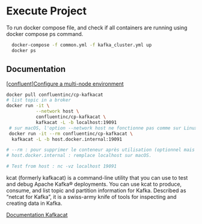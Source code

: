 
# Execute Project
To run docker compose file, and check if all containers are running using 
docker compose ps command.

```bash
  docker-compose -f common.yml -f kafka_cluster.yml up
  docker ps
```
## Documentation
[[confluent]Configure a multi-node environment](https://docs.confluent.io/platform/current/kafka/multi-node.html)

```bash
docker pull confluentinc/cp-kafkacat
# list topic in a broker
docker run -it \
           --network host \
           confluentinc/cp-kafkacat \
           kafkacat -L -b localhost:19091
 # sur macOS, l'option --network host ne fonctionne pas comme sur Linux. En effet, Docker Desktop pour Mac ne prend pas en charge le mode host networking, car il utilise une machine virtuelle Linux interne.
 docker run -it --rm confluentinc/cp-kafkacat \
  kafkacat -L -b host.docker.internal:19091

# --rm : pour supprimer le conteneur après utilisation (optionnel mais propre).
# host.docker.internal : remplace localhost sur macOS.

# Test from host : nc -vz localhost 19091
```

kcat (formerly kafkacat) is a command-line utility that you can use to test and debug Apache Kafka® deployments. You can use kcat to produce, consume, and list topic and partition information for Kafka. Described as “netcat for Kafka”, it is a swiss-army knife of tools for inspecting and creating data in Kafka.

[Documentation Kafkacat](https://docs.confluent.io/platform/current/tools/kafkacat-usage.html)

